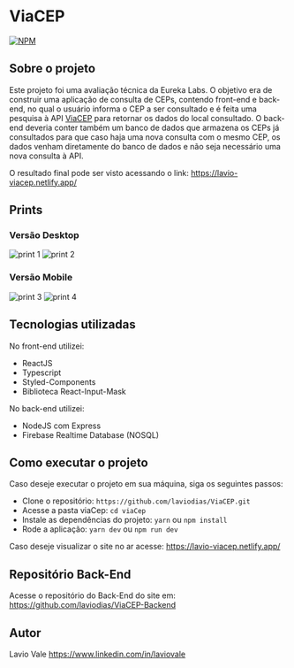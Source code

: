 # ViaCEP

[![NPM](https://img.shields.io/npm/l/react)](https://github.com/laviodias/ViaCEP/blob/main/LICENSE) 

## Sobre o projeto

Este projeto foi uma avaliação técnica da Eureka Labs. O objetivo era de construir uma aplicação de consulta de CEPs, contendo front-end e back-end, no qual o usuário informa o CEP a ser consultado e é feita uma pesquisa à API [ViaCEP](https://viacep.com.br/) para retornar os dados do local consultado. O back-end deveria conter também um banco de dados que armazena os CEPs já consultados para que caso haja uma nova consulta com o mesmo CEP, os dados venham diretamente do banco de dados e não seja necessário uma nova consulta à API.

O resultado final pode ser visto acessando o link: https://lavio-viacep.netlify.app/

## Prints

### Versão Desktop
![print 1](https://user-images.githubusercontent.com/44332001/143470042-1e15e406-d6b2-4793-a357-e5a5d3727e88.png)
![print 2](https://user-images.githubusercontent.com/44332001/143470064-a2764aae-8913-4e68-a875-262e16995f8e.png)

### Versão Mobile
![print 3](https://user-images.githubusercontent.com/44332001/143470070-faafa855-41fc-4a86-8b43-ec100ab686d7.png)
![print 4](https://user-images.githubusercontent.com/44332001/143470075-46036fd1-c7fd-4cad-83d9-59a69aee9013.png)

## Tecnologias utilizadas

No front-end utilizei:
- ReactJS
- Typescript
- Styled-Components
- Biblioteca React-Input-Mask

No back-end utilizei:
- NodeJS com Express
- Firebase Realtime Database (NOSQL)

## Como executar o projeto

Caso deseje executar o projeto em sua máquina, siga os seguintes passos:
- Clone o repositório: `https://github.com/laviodias/ViaCEP.git`
- Acesse a pasta viaCep: `cd viaCep`
- Instale as dependências do projeto: `yarn` ou `npm install`
- Rode a aplicação: `yarn dev` ou `npm run dev`

Caso deseje visualizar o site no ar acesse: https://lavio-viacep.netlify.app/

## Repositório Back-End

Acesse o repositório do Back-End do site em: https://github.com/laviodias/ViaCEP-Backend

## Autor 

Lavio Vale
https://www.linkedin.com/in/laviovale
